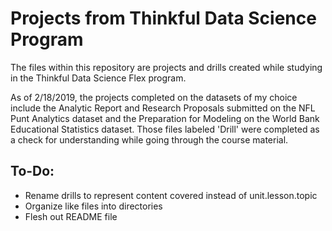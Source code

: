 # Projects from Thinkful Data Science Program

The files within this repository are projects and drills created while studying in the Thinkful Data Science Flex program. 

As of 2/18/2019, the projects completed on the datasets of my choice include the Analytic Report and Research Proposals submitted on the NFL Punt Analytics dataset and the Preparation for Modeling on the World Bank Educational Statistics dataset. Those files labeled 'Drill' were completed as a check for understanding while going through the course material.

## To-Do: 
 - Rename drills to represent content covered instead of unit.lesson.topic
 - Organize like files into directories
 - Flesh out README file
